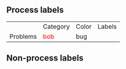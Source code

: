 

## Process labels

<table>
<th>
<td>Category</td>
<td>Color</td>
<td>Labels</td>
</th>
<tr>
<td>Problems</td>
<td style='color:#FF0000;'>bob</td>
<td>bug</td>
</tr>

</table>

## Non-process labels

